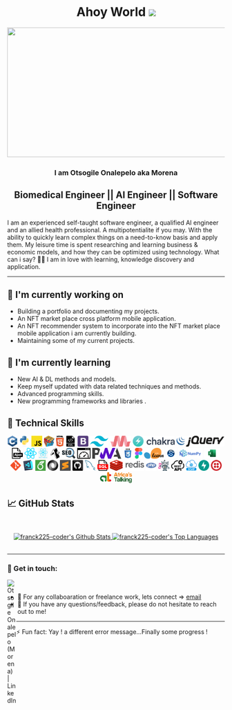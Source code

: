 <h1 align="center">Ahoy World <img src="https://media.giphy.com/media/hvRJCLFzcasrR4ia7z/giphy.gif" width="40"></h1>

<p align="center"><img src="https://media.giphy.com/media/dWesBcTLavkZuG35MI/giphy.gif" width="600" height="300"  /></p>

<h3 align="center">
   I am <strong>Otsogile Onalepelo aka Morena</strong>
  <!--<img src="https://media.giphy.com/media/hvRJCLFzcasrR4ia7z/giphy.gif" width="1px">-->
</h3>

<h2 align="center">
    Biomedical Engineer || AI Engineer || Software Engineer
</h2> 

I am an experienced self-taught software engineer, a qualified AI engineer and an allied health professional. A multipotentialite if you may. With the ability to quickly learn complex things on a need-to-know basis and apply them. My leisure time is spent researching and learning business & economic models, and how they can be optimized using technology.
What can i say? 🤷‍♂️ I am in love with learning, knowledge discovery and application.

<hr>

## 🔭 I'm currently working on
- Building a portfolio and documenting my projects.
- An NFT market place cross platform mobile application.
- An NFT recommender system to incorporate into the NFT market place mobile application i am currently building.
- Maintaining some of my current projects.

## 🌱 I'm currently learning
- New AI & DL methods and models.
- Keep myself updated with data related techniques and methods.
- Advanced programming skills.
- New programming frameworks and libraries .

## 💼 Technical Skills

<p align="center">
  <code><img title="C++" height="25" src="images/cpp.svg"></code>
  <code><img title="Python" height="25" src="images/python-original.svg"></code>
  <code><img title="Javascript" height="25" src="images/javascript.svg"></code>
  <code><img title="Problem Solving" height="25" src="images/problemSolving.png"></code>
  <code><img title="HTML5" height="25" src="images/html5.svg"></code>
  <code><img title="XML" height="25" src="images/xml-svgrepo-com.svg"></code>
  <code><img title="Bootstrap" height="25" src="images/bootstrap-4.svg"></code>
  <code><img title="Tailwind CSS" height="25" src="images/tailwind-css.svg"></code>
  <code><img title="Materialize CSS" height="25" src="images/materialize-css.png"></code>
  <code><img title="Chakra UI" height="25" src="images/chakra-ui.png"></code>
  <code><img title="jQuery" height="25" src="images/jquery-1.svg"></code>
  <code><img title="Ajax" height="25" src="images/ajax.svg"></code>
  <code><img title="React" height="25" src="images/react-js.svg"></code>
  <code><img title="React Native" height="25" src="images/react-native.png"></code>
  <code><img title="Expo" height="25" src="images/expo-svgrepo-com.svg"></code>
  <code><img title="SEO" height="25" src="images/seo.svg"></code>
  <code><img title="WPO" height="25" src="images/web-page-load-time.svg"></code>
  <code><img title="PWA" height="25" src="images/pwa.svg"></code>
  <code><img title="CSS" height="25" src="images/css.svg"></code>
  <code><img title="Figma" height="25" src="images/figma.svg"></code>
  <code><img title="Scikitlearn" height="25" src="images/sckitlearn.png"></code>
  <code><img title="Scipy" height="25" src="images/scipy.png"></code>
  <code><img title="numpy" height="25" src="images/numpy.png"></code>
  <code><img title="Microsoft excel" height="25" src="images/microsoftexcel.png"></code>
  <code><img title="Git" height="25" src="images/git-original.svg"></code>
  <code><img title="Visual Studio Code" height="25" src="images/vscode.png"></code>
  <code><img title="Latext" height="25" src="images/latext.png"></code>
  <code><img title="JSON" height="25" src="images/json.svg"></code>
  <code><img title="Sublimetext" height="25" src="images/sublime.png"></code>
  <code><img title="GitHub" height="25" src="images/github.svg"></code>
  <code><img title="MySQL" height="25" src="images/mysql.svg"></code>
  <code><img title="SQL" height="25" src="images/sql.svg"></code>
  <code><img title="Redis" height="25" src="images/redis.svg"></code>
  <code><img title="PHP" height="25" src="images/php.svg"></code>
  <code><img title="Botman" height="25" src="images/botman.png"></code>
  <code><img title="Rest API" height="25" src="images/rest-api.svg"></code>
  <code><img title="Soap API" height="25" src="images/soap-api.png"></code>
  <code><img title="FastAPI" height="25" src="images/fastapi-1.svg"></code>
  <code><img title="Twilio" height="25" src="images/twilio.svg"></code>
  <code><img title="Africa is Talking" height="25" src="images/africa-is-talking.png"></code>

</p>

## 📈 GitHub Stats
<!-- https://github.com/anuraghazra/github-readme-stats -->

  <br/>
 <p align=center>
 <div align=center>
    <a href="https://github.com/anuraghazra/github-readme-stats"><img alt="franck225-coder's Github Stats" src="https://github-readme-stats.vercel.app/api/?username=franck225-coder&show_icons=true&count_private=true&theme=react&hide_border=true&bg_color=1F222E&title_color=F85D7F&icon_color=F8D866" height="192px"/>
  </a>
  <a href="https://github.com/anuraghazra/github-readme-stats"><img alt="franck225-coder's Top Languages" src="https://github-readme-stats.vercel.app/api/top-langs/?username=franck225-coder&langs_count=8&layout=compact&theme=react&hide_border=true&bg_color=1F222E&title_color=F85D7F&icon_color=F8D866&hide=Jupyter%20Notebook" height="192px"/>
  </a>
  </div>
  <br>
  <!--
  <div align=center>
  <a href="https://github.com/denvercoder1/github-readme-streak-stats" title="Go to Source"><img align="center" src="https://github-readme-streak-stats.herokuapp.com/?user=franck225-coder&theme=react&border=61dafb&hide_border=true&bg_color=1F222E&title_color=F85D7F&icon_color=F8D866" />
    </a>
 </div>
 -->
</p>
 
<hr>


### 🤝 Get in touch:

<a href="https://www.linkedin.com/in/bwooo/"><img align="left" src="https://raw.githubusercontent.com/yushi1007/yushi1007/main/images/linkedin.svg" alt="Otsogile Onalepelo (Morena) | LinkedIn" width="21px"/></a>
<br>
- 💼 For any collaboaration or freelance work, lets connect => [email](mailto:hireme@morena.dev)
- 💬 If you have any questions/feedback, please do not hesitate to reach out to me!


<hr>
⚡ Fun fact: Yay ! a different error message...Finally some progress !

